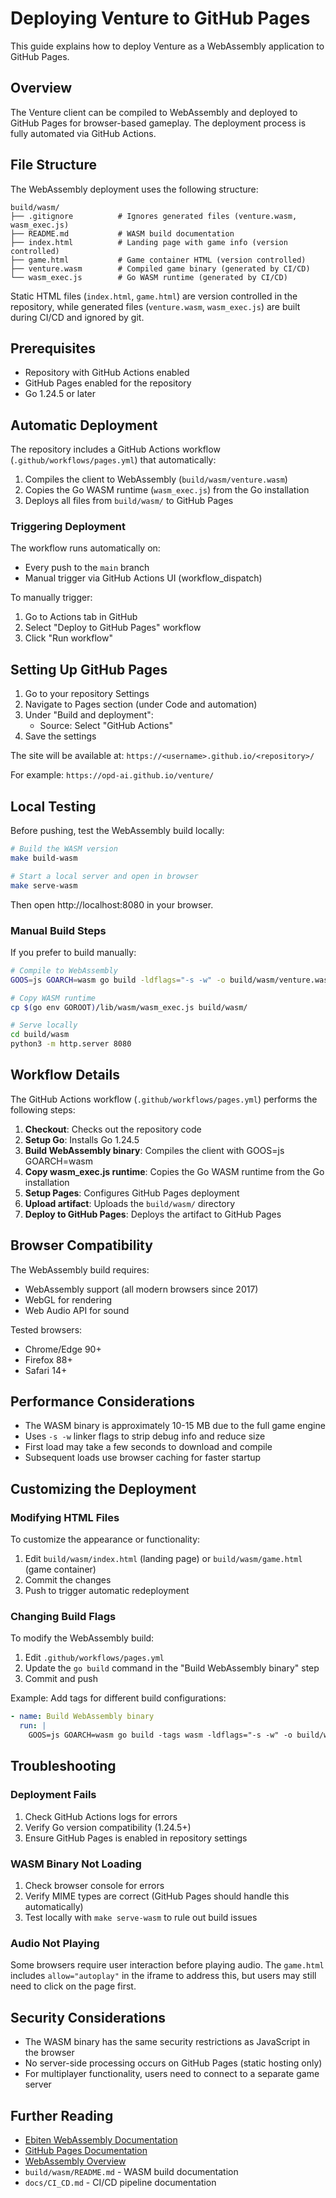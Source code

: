 # Deploying Venture to GitHub Pages

This guide explains how to deploy Venture as a WebAssembly application to GitHub Pages.

## Overview

The Venture client can be compiled to WebAssembly and deployed to GitHub Pages for browser-based gameplay. The deployment process is fully automated via GitHub Actions.

## File Structure

The WebAssembly deployment uses the following structure:

```
build/wasm/
├── .gitignore          # Ignores generated files (venture.wasm, wasm_exec.js)
├── README.md           # WASM build documentation
├── index.html          # Landing page with game info (version controlled)
├── game.html           # Game container HTML (version controlled)
├── venture.wasm        # Compiled game binary (generated by CI/CD)
└── wasm_exec.js        # Go WASM runtime (generated by CI/CD)
```

Static HTML files (`index.html`, `game.html`) are version controlled in the repository, while generated files (`venture.wasm`, `wasm_exec.js`) are built during CI/CD and ignored by git.

## Prerequisites

- Repository with GitHub Actions enabled
- GitHub Pages enabled for the repository
- Go 1.24.5 or later

## Automatic Deployment

The repository includes a GitHub Actions workflow (`.github/workflows/pages.yml`) that automatically:

1. Compiles the client to WebAssembly (`build/wasm/venture.wasm`)
2. Copies the Go WASM runtime (`wasm_exec.js`) from the Go installation
3. Deploys all files from `build/wasm/` to GitHub Pages

### Triggering Deployment

The workflow runs automatically on:
- Every push to the `main` branch
- Manual trigger via GitHub Actions UI (workflow_dispatch)

To manually trigger:
1. Go to Actions tab in GitHub
2. Select "Deploy to GitHub Pages" workflow
3. Click "Run workflow"

## Setting Up GitHub Pages

1. Go to your repository Settings
2. Navigate to Pages section (under Code and automation)
3. Under "Build and deployment":
   - Source: Select "GitHub Actions"
4. Save the settings

The site will be available at: `https://<username>.github.io/<repository>/`

For example: `https://opd-ai.github.io/venture/`

## Local Testing

Before pushing, test the WebAssembly build locally:

```bash
# Build the WASM version
make build-wasm

# Start a local server and open in browser
make serve-wasm
```

Then open http://localhost:8080 in your browser.

### Manual Build Steps

If you prefer to build manually:

```bash
# Compile to WebAssembly
GOOS=js GOARCH=wasm go build -ldflags="-s -w" -o build/wasm/venture.wasm ./cmd/client

# Copy WASM runtime
cp $(go env GOROOT)/lib/wasm/wasm_exec.js build/wasm/

# Serve locally
cd build/wasm
python3 -m http.server 8080
```

## Workflow Details

The GitHub Actions workflow (`.github/workflows/pages.yml`) performs the following steps:

1. **Checkout**: Checks out the repository code
2. **Setup Go**: Installs Go 1.24.5
3. **Build WebAssembly binary**: Compiles the client with GOOS=js GOARCH=wasm
4. **Copy wasm_exec.js runtime**: Copies the Go WASM runtime from the Go installation
5. **Setup Pages**: Configures GitHub Pages deployment
6. **Upload artifact**: Uploads the `build/wasm/` directory
7. **Deploy to GitHub Pages**: Deploys the artifact to GitHub Pages

## Browser Compatibility

The WebAssembly build requires:
- WebAssembly support (all modern browsers since 2017)
- WebGL for rendering
- Web Audio API for sound

Tested browsers:
- Chrome/Edge 90+
- Firefox 88+
- Safari 14+

## Performance Considerations

- The WASM binary is approximately 10-15 MB due to the full game engine
- Uses `-s -w` linker flags to strip debug info and reduce size
- First load may take a few seconds to download and compile
- Subsequent loads use browser caching for faster startup

## Customizing the Deployment

### Modifying HTML Files

To customize the appearance or functionality:

1. Edit `build/wasm/index.html` (landing page) or `build/wasm/game.html` (game container)
2. Commit the changes
3. Push to trigger automatic redeployment

### Changing Build Flags

To modify the WebAssembly build:

1. Edit `.github/workflows/pages.yml`
2. Update the `go build` command in the "Build WebAssembly binary" step
3. Commit and push

Example: Add tags for different build configurations:
```yaml
- name: Build WebAssembly binary
  run: |
    GOOS=js GOARCH=wasm go build -tags wasm -ldflags="-s -w" -o build/wasm/venture.wasm ./cmd/client
```

## Troubleshooting

### Deployment Fails

1. Check GitHub Actions logs for errors
2. Verify Go version compatibility (1.24.5+)
3. Ensure GitHub Pages is enabled in repository settings

### WASM Binary Not Loading

1. Check browser console for errors
2. Verify MIME types are correct (GitHub Pages should handle this automatically)
3. Test locally with `make serve-wasm` to rule out build issues

### Audio Not Playing

Some browsers require user interaction before playing audio. The `game.html` includes `allow="autoplay"` in the iframe to address this, but users may still need to click on the page first.

## Security Considerations

- The WASM binary has the same security restrictions as JavaScript in the browser
- No server-side processing occurs on GitHub Pages (static hosting only)
- For multiplayer functionality, users need to connect to a separate game server

## Further Reading

- [Ebiten WebAssembly Documentation](https://ebitengine.org/en/documents/webassembly.html)
- [GitHub Pages Documentation](https://docs.github.com/en/pages)
- [WebAssembly Overview](https://webassembly.org/)
- `build/wasm/README.md` - WASM build documentation
- `docs/CI_CD.md` - CI/CD pipeline documentation
